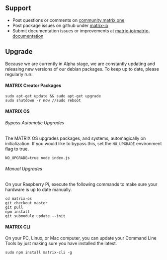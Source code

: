 ## Support
* Post questions or comments on [community.matrix.one](http://community.matrix.one/)
* Post package issues on github under [matrix-io](https://github.com/matrix-io)
* Submit documentation issues or improvements at [matrix-io/matrix-documentation](https://github.com/matrix-io/matrix-documentation)

## Upgrade

Because we are currently in Alpha stage, we are constantly updating and releasing new versions of our debian packages. To keep up to date, please regularly run:

#### MATRIX Creator Packages
```
sudo apt-get update && sudo apt-get upgrade
sudo shutdown -r now //sudo reboot
```

#### MATRIX OS

###### Bypass Automatic Upgrades
The MATRIX OS upgrades packages, and systems, automagically on initialization. If you would like to bypass this, set the `NO_UPGRADE` environment flag to true.
```
NO_UPGRADE=true node index.js
```

###### Manual Upgrades
On your Raspberry Pi, execute the following commands to make sure your hardware is up to date manually.
```
cd matrix-os
git checkout master
git pull
npm install
git submodule update --init
```

#### MATRIX CLI
On your PC, Linux, or Mac computer, you can update your Command Line Tools by just making sure you have installed the latest.
```
sudo npm install matrix-cli -g
```
